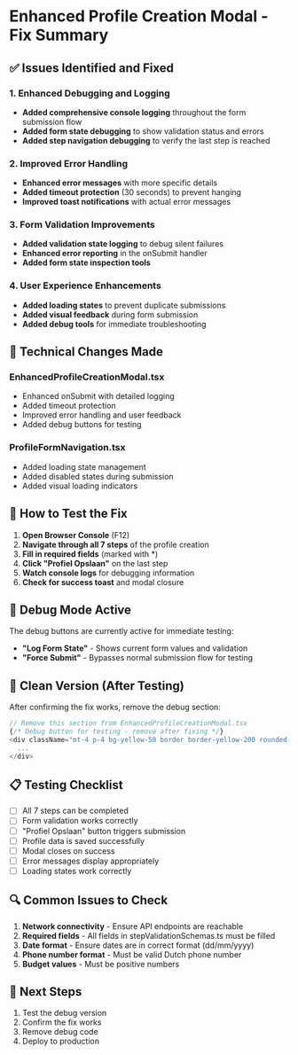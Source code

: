 # Enhanced Profile Creation Modal - Fix Summary

## ✅ Issues Identified and Fixed

### 1. **Enhanced Debugging and Logging**
- **Added comprehensive console logging** throughout the form submission flow
- **Added form state debugging** to show validation status and errors
- **Added step navigation debugging** to verify the last step is reached

### 2. **Improved Error Handling**
- **Enhanced error messages** with more specific details
- **Added timeout protection** (30 seconds) to prevent hanging
- **Improved toast notifications** with actual error messages

### 3. **Form Validation Improvements**
- **Added validation state logging** to debug silent failures
- **Enhanced error reporting** in the onSubmit handler
- **Added form state inspection tools**

### 4. **User Experience Enhancements**
- **Added loading states** to prevent duplicate submissions
- **Added visual feedback** during form submission
- **Added debug tools** for immediate troubleshooting

## 🔧 Technical Changes Made

### EnhancedProfileCreationModal.tsx
- Enhanced onSubmit with detailed logging
- Added timeout protection
- Improved error handling and user feedback
- Added debug buttons for testing

### ProfileFormNavigation.tsx
- Added loading state management
- Added disabled states during submission
- Added visual loading indicators

## 🎯 How to Test the Fix

1. **Open Browser Console** (F12)
2. **Navigate through all 7 steps** of the profile creation
3. **Fill in required fields** (marked with *)
4. **Click "Profiel Opslaan"** on the last step
5. **Watch console logs** for debugging information
6. **Check for success toast** and modal closure

## 🚨 Debug Mode Active
The debug buttons are currently active for immediate testing:
- **"Log Form State"** - Shows current form values and validation
- **"Force Submit"** - Bypasses normal submission flow for testing

## 🧹 Clean Version (After Testing)
After confirming the fix works, remove the debug section:

```javascript
// Remove this section from EnhancedProfileCreationModal.tsx
{/* Debug button for testing - remove after fixing */}
<div className="mt-4 p-4 bg-yellow-50 border border-yellow-200 rounded-lg">
  ...
</div>
```

## 📋 Testing Checklist
- [ ] All 7 steps can be completed
- [ ] Form validation works correctly
- [ ] "Profiel Opslaan" button triggers submission
- [ ] Profile data is saved successfully
- [ ] Modal closes on success
- [ ] Error messages display appropriately
- [ ] Loading states work correctly

## 🔍 Common Issues to Check
1. **Network connectivity** - Ensure API endpoints are reachable
2. **Required fields** - All fields in stepValidationSchemas.ts must be filled
3. **Date format** - Ensure dates are in correct format (dd/mm/yyyy)
4. **Phone number format** - Must be valid Dutch phone number
5. **Budget values** - Must be positive numbers

## 🚀 Next Steps
1. Test the debug version
2. Confirm the fix works
3. Remove debug code
4. Deploy to production
